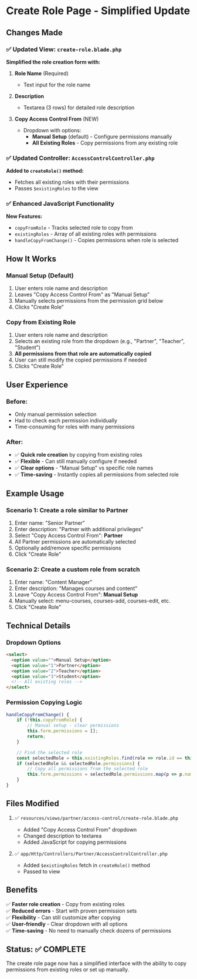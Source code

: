 # Create Role Page - Simplified Update

## Changes Made

### ✅ Updated View: `create-role.blade.php`

**Simplified the role creation form with:**

1. **Role Name** (Required)
   - Text input for the role name

2. **Description**
   - Textarea (3 rows) for detailed role description

3. **Copy Access Control From** (NEW)
   - Dropdown with options:
     - **Manual Setup** (default) - Configure permissions manually
     - **All Existing Roles** - Copy permissions from any existing role

### ✅ Updated Controller: `AccessControlController.php`

**Added to `createRole()` method:**
- Fetches all existing roles with their permissions
- Passes `$existingRoles` to the view

### ✅ Enhanced JavaScript Functionality

**New Features:**
- `copyFromRole` - Tracks selected role to copy from
- `existingRoles` - Array of all existing roles with permissions
- `handleCopyFromChange()` - Copies permissions when role is selected

## How It Works

### Manual Setup (Default)
1. User enters role name and description
2. Leaves "Copy Access Control From" as "Manual Setup"
3. Manually selects permissions from the permission grid below
4. Clicks "Create Role"

### Copy from Existing Role
1. User enters role name and description
2. Selects an existing role from the dropdown (e.g., "Partner", "Teacher", "Student")
3. **All permissions from that role are automatically copied**
4. User can still modify the copied permissions if needed
5. Clicks "Create Role"

## User Experience

### Before:
- Only manual permission selection
- Had to check each permission individually
- Time-consuming for roles with many permissions

### After:
- ✅ **Quick role creation** by copying from existing roles
- ✅ **Flexible** - Can still manually configure if needed
- ✅ **Clear options** - "Manual Setup" vs specific role names
- ✅ **Time-saving** - Instantly copies all permissions from selected role

## Example Usage

### Scenario 1: Create a role similar to Partner
1. Enter name: "Senior Partner"
2. Enter description: "Partner with additional privileges"
3. Select "Copy Access Control From": **Partner**
4. All Partner permissions are automatically selected
5. Optionally add/remove specific permissions
6. Click "Create Role"

### Scenario 2: Create a custom role from scratch
1. Enter name: "Content Manager"
2. Enter description: "Manages courses and content"
3. Leave "Copy Access Control From": **Manual Setup**
4. Manually select: menu-courses, courses-add, courses-edit, etc.
5. Click "Create Role"

## Technical Details

### Dropdown Options
```html
<select>
  <option value="">Manual Setup</option>
  <option value="1">Partner</option>
  <option value="2">Teacher</option>
  <option value="3">Student</option>
  <!-- All existing roles -->
</select>
```

### Permission Copying Logic
```javascript
handleCopyFromChange() {
    if (!this.copyFromRole) {
        // Manual setup - clear permissions
        this.form.permissions = [];
        return;
    }

    // Find the selected role
    const selectedRole = this.existingRoles.find(role => role.id == this.copyFromRole);
    if (selectedRole && selectedRole.permissions) {
        // Copy all permissions from the selected role
        this.form.permissions = selectedRole.permissions.map(p => p.name);
    }
}
```

## Files Modified

1. ✅ `resources/views/partner/access-control/create-role.blade.php`
   - Added "Copy Access Control From" dropdown
   - Changed description to textarea
   - Added JavaScript for copying permissions

2. ✅ `app/Http/Controllers/Partner/AccessControlController.php`
   - Added `$existingRoles` fetch in `createRole()` method
   - Passed to view

## Benefits

✅ **Faster role creation** - Copy from existing roles  
✅ **Reduced errors** - Start with proven permission sets  
✅ **Flexibility** - Can still customize after copying  
✅ **User-friendly** - Clear dropdown with all options  
✅ **Time-saving** - No need to manually check dozens of permissions

## Status: ✅ COMPLETE

The create role page now has a simplified interface with the ability to copy permissions from existing roles or set up manually.
